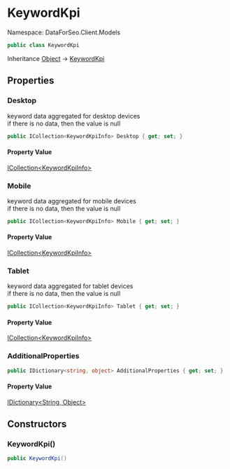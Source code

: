 # KeywordKpi

Namespace: DataForSeo.Client.Models

```csharp
public class KeywordKpi
```

Inheritance [Object](https://docs.microsoft.com/en-us/dotnet/api/system.object) → [KeywordKpi](./dataforseo.client.models.keywordkpi.md)

## Properties

### **Desktop**

keyword data aggregated for desktop devices
 <br>if there is no data, then the value is null

```csharp
public ICollection<KeywordKpiInfo> Desktop { get; set; }
```

#### Property Value

[ICollection&lt;KeywordKpiInfo&gt;](https://docs.microsoft.com/en-us/dotnet/api/system.collections.generic.icollection-1)<br>

### **Mobile**

keyword data aggregated for mobile devices
 <br>if there is no data, then the value is null

```csharp
public ICollection<KeywordKpiInfo> Mobile { get; set; }
```

#### Property Value

[ICollection&lt;KeywordKpiInfo&gt;](https://docs.microsoft.com/en-us/dotnet/api/system.collections.generic.icollection-1)<br>

### **Tablet**

keyword data aggregated for tablet devices
 <br>if there is no data, then the value is null

```csharp
public ICollection<KeywordKpiInfo> Tablet { get; set; }
```

#### Property Value

[ICollection&lt;KeywordKpiInfo&gt;](https://docs.microsoft.com/en-us/dotnet/api/system.collections.generic.icollection-1)<br>

### **AdditionalProperties**

```csharp
public IDictionary<string, object> AdditionalProperties { get; set; }
```

#### Property Value

[IDictionary&lt;String, Object&gt;](https://docs.microsoft.com/en-us/dotnet/api/system.collections.generic.idictionary-2)<br>

## Constructors

### **KeywordKpi()**

```csharp
public KeywordKpi()
```
